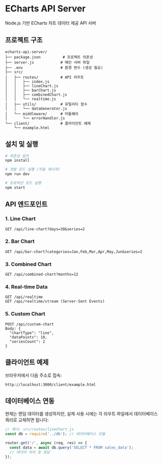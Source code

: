 # ECharts API Server

Node.js 기반 ECharts 차트 데이터 제공 API 서버

## 프로젝트 구조

```
echarts-api-server/
├── package.json          # 프로젝트 의존성
├── server.js            # 메인 서버 파일
├── .env                 # 환경 변수 (생성 필요)
├── src/
│   ├── routes/          # API 라우트
│   │   ├── index.js
│   │   ├── lineChart.js
│   │   ├── barChart.js
│   │   ├── combinedChart.js
│   │   └── realtime.js
│   ├── utils/           # 유틸리티 함수
│   │   └── dataGenerator.js
│   └── middleware/      # 미들웨어
│       └── errorHandler.js
└── client/              # 클라이언트 예제
    └── example.html
```

## 설치 및 실행

```bash
# 의존성 설치
npm install

# 개발 모드 실행 (자동 재시작)
npm run dev

# 프로덕션 모드 실행
npm start
```

## API 엔드포인트

### 1. Line Chart
```
GET /api/line-chart?days=30&series=2
```

### 2. Bar Chart
```
GET /api/bar-chart?categories=Jan,Feb,Mar,Apr,May,Jun&series=2
```

### 3. Combined Chart
```
GET /api/combined-chart?months=12
```

### 4. Real-time Data
```
GET /api/realtime
GET /api/realtime/stream (Server-Sent Events)
```

### 5. Custom Chart
```
POST /api/custom-chart
Body: {
  "chartType": "line",
  "dataPoints": 10,
  "seriesCount": 2
}
```

## 클라이언트 예제

브라우저에서 다음 주소로 접속:
```
http://localhost:3000/client/example.html
```

## 데이터베이스 연동

현재는 랜덤 데이터를 생성하지만, 실제 사용 시에는 각 라우트 파일에서 데이터베이스 쿼리로 교체하면 됩니다:

```javascript
// 예시: src/routes/lineChart.js
const db = require('../db'); // 데이터베이스 모듈

router.get('/', async (req, res) => {
  const data = await db.query('SELECT * FROM sales_data');
  // 데이터 처리 및 응답
});
``` 